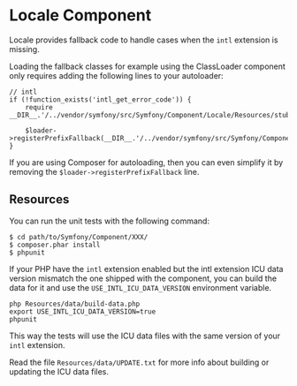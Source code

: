 Locale Component
================

Locale provides fallback code to handle cases when the ``intl`` extension is
missing.

Loading the fallback classes for example using the ClassLoader component only
requires adding the following lines to your autoloader:

    // intl
    if (!function_exists('intl_get_error_code')) {
        require __DIR__.'/../vendor/symfony/src/Symfony/Component/Locale/Resources/stubs/functions.php';

        $loader->registerPrefixFallback(__DIR__.'/../vendor/symfony/src/Symfony/Component/Locale/Resources/stubs');
    }

If you are using Composer for autoloading, then you can even simplify it by
removing the ``$loader->registerPrefixFallback`` line.

Resources
---------

You can run the unit tests with the following command:

    $ cd path/to/Symfony/Component/XXX/
    $ composer.phar install
    $ phpunit

If your PHP have the ``intl`` extension enabled but the intl extension ICU data
version mismatch the one shipped with the component, you can build the data for
it and use the ``USE_INTL_ICU_DATA_VERSION`` environment variable.

    php Resources/data/build-data.php
    export USE_INTL_ICU_DATA_VERSION=true
    phpunit

This way the tests will use the ICU data files with the same version of your
``intl`` extension.

Read the file ``Resources/data/UPDATE.txt`` for more info about building or
updating the ICU data files.
